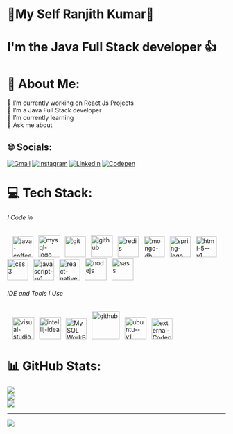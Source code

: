 # 👋My Self Ranjith Kumar🙂
# I'm the Java Full Stack developer 👍
# 💫 About Me:
🔭 I’m currently working on React Js Projects<br>🤝 I’m a Java Full Stack developer<br>🌱 I’m currently learning<br>💬 Ask me about


## 🌐 Socials:
[![Gmail](https://img.shields.io/badge/Gmail-D14836?style=for-the-badge&logo=gmail&logoColor=white)](ranjithkumar22445588@gmail.com) [![Instagram](https://img.shields.io/badge/Instagram-E4405F?style=for-the-badge&logo=instagram&logoColor=white)](https://instagram.com/ranjith_kumar__v) [![LinkedIn](https://img.shields.io/badge/LinkedIn-0077B5?style=for-the-badge&logo=linkedin&logoColor=white)](https://linkedin.com/in/ranjith-kumar-9838a5274) [![Codepen](https://img.shields.io/badge/Codepen-000000?style=for-the-badge&logo=codepen&logoColor=white)](https://codepen.io/ranjith-kumar-the-sasster) 

# 💻 Tech Stack:
###### I Code in 
&nbsp;&nbsp;&nbsp;<img width="48" height="48" src="https://img.icons8.com/color/48/java-coffee-cup-logo--v1.png" alt="java-coffee-cup-logo--v1"/>&nbsp;&nbsp;&nbsp;<img width="50" height="50" src="https://img.icons8.com/fluency/50/mysql-logo.png" alt="mysql-logo"/>&nbsp;&nbsp;&nbsp;<img width="48" height="48" src="https://img.icons8.com/color/48/git.png" alt="git"/>&nbsp;&nbsp;&nbsp;<img width="50" height="50" src="https://img.icons8.com/fluency/50/github.png" alt="github"/>&nbsp;&nbsp;&nbsp;<img width="48" height="48" src="https://img.icons8.com/color/48/redis--v1.png" alt="redis"/>&nbsp;&nbsp;&nbsp;<img width="48" height="48" src="https://img.icons8.com/color/48/mongo-db.png" alt="mongo-db"/>&nbsp;&nbsp;&nbsp;<img width="48" height="48" src="https://img.icons8.com/color/48/spring-logo.png" alt="spring-logo"/>&nbsp;&nbsp;&nbsp;<img width="48" height="48" src="https://img.icons8.com/color/48/html-5--v1.png" alt="html-5--v1"/>&nbsp;&nbsp;&nbsp;<img width="48" height="48" src="https://img.icons8.com/fluency/48/css3.png" alt="css3"/>&nbsp;&nbsp;&nbsp;<img width="48" height="48" src="https://img.icons8.com/color/48/javascript--v1.png" alt="javascript--v1"/>&nbsp;&nbsp;&nbsp;<img width="48" height="48" src="https://img.icons8.com/color/48/react-native.png" alt="react-native"/>&nbsp;&nbsp;&nbsp;<img width="50" height="50" src="https://img.icons8.com/color/50/nodejs.png" alt="nodejs"/>&nbsp;&nbsp;&nbsp;<img width="50" height="50" src="https://img.icons8.com/color/50/sass.png" alt="sass"/>
###### IDE and Tools I Use 
&nbsp;&nbsp;&nbsp;<img width="50" height="50" src="https://img.icons8.com/color/50/visual-studio-code-2019.png" alt="visual-studio-code-2019"/>&nbsp;&nbsp;&nbsp;<img width="50" height="50" src="https://img.icons8.com/color/50/intellij-idea.png" alt="intellij-idea"/>&nbsp;&nbsp;&nbsp;<img width="48" height="48" src="https://img.icons8.com/external-those-icons-flat-those-icons/48/external-MySQL-programming-and-development-those-icons-flat-those-icons.png" alt="MySQL WorkBench"/>&nbsp;&nbsp;&nbsp;<img width="64" height="64" src="https://img.icons8.com/sf-black-filled/64/github.png" alt="github"/>&nbsp;&nbsp;&nbsp;<img width="50" height="50" src="https://img.icons8.com/color/50/ubuntu--v1.png" alt="ubuntu--v1"/>&nbsp;&nbsp;&nbsp;<img width="48" height="48" src="https://img.icons8.com/external-those-icons-fill-those-icons/48/external-Codepen-social-media-those-icons-fill-those-icons.png" alt="external-Codepen-social-media-those-icons-fill-those-icons"/>&nbsp;&nbsp;&nbsp;
# 📊 GitHub Stats:
![](https://github-readme-stats.vercel.app/api?username=Ranjithv88&theme=dark&hide_border=false&include_all_commits=false&count_private=false)<br/>
![](https://github-readme-streak-stats.herokuapp.com/?user=Ranjithv88&theme=dark&hide_border=false)<br/>
![](https://github-readme-stats.vercel.app/api/top-langs/?username=Ranjithv88&theme=dark&hide_border=false&include_all_commits=false&count_private=false&layout=compact)

---
[![](https://visitcount.itsvg.in/api?id=Ranjithv88&icon=0&color=0)](https://visitcount.itsvg.in)

<!-- Proudly created with GPRM ( https://gprm.itsvg.in ) -->

